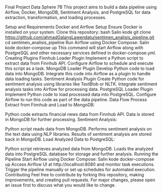 Final Project Data Sphere 7B
This project aims to build a data pipeline using Airflow, Docker, MongoDB, Sentiment Analysis, and PostgreSQL for data extraction, transformation, and loading processes.

Setup and Requirements
Docker and Airflow Setup
Ensure Docker is installed on your system.
Clone this repository:
bash
Salin kode
git clone https://github.com/ahmadGalangLawendatu/sentimen_analisis_pipeline.git
cd sentimen_analisis_pipeline
Run Airflow using Docker Compose:
Salin kode
docker-compose up
This command will start Airflow along with PostgreSQL and other necessary services defined in docker-compose.yml.
Creating Plugins
Finnhub Loader Plugin
Implement a Python script to extract data from Finnhub API.
Configure Airflow to schedule and execute this script as a task.
MongoDB Loader Plugin
Develop Python code to load data into MongoDB.
Integrate this code into Airflow as a plugin to handle data loading tasks.
Sentiment Analysis Plugin
Create Python code for sentiment analysis using libraries like TextBlob or NLTK.
Integrate sentiment analysis tasks into Airflow for processing data.
PostgreSQL Loader Plugin
Implement Python code to load processed data into PostgreSQL.
Configure Airflow to run this code as part of the data pipeline.
Data Flow Process
Extract from Finnhub and Load to MongoDB:

Python code extracts financial news data from Finnhub API.
Data is stored in MongoDB for further processing.
Sentiment Analysis:

Python script reads data from MongoDB.
Performs sentiment analysis on the text data using NLP libraries.
Results of sentiment analysis are stored back in MongoDB.
Load Analyzed Data to PostgreSQL:

Python script retrieves analyzed data from MongoDB.
Loads the analyzed data into PostgreSQL database for storage and further analysis.
Running the Pipeline
Start Airflow using Docker Compose:
Salin kode
docker-compose up
Access Airflow UI at http://localhost:8080 and monitor task executions.
Trigger the pipeline manually or set up schedules for automated execution.
Contributing
Feel free to contribute by forking this repository, making improvements, and creating pull requests. For major changes, please open an issue first to discuss what you would like to change.

